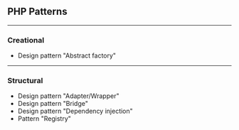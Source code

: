 ## PHP Patterns

-----
### Creational

- Design pattern "Abstract factory"

-----
### Structural

- Design pattern "Adapter/Wrapper"
- Design pattern "Bridge"
- Design pattern "Dependency injection"
- Pattern "Registry"

